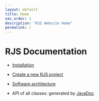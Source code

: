 ```yaml
---
layout: default
title: Home
nav_order: 1
description: "RJS Website Home"
permalink: /
---
```


# RJS Documentation

- [Installation](/howto/)

- [Create a new RJS project](/create/)

- [Software architecture](/archi/)

- API of all classes: generated by [JavaDoc](/apidocs/index_api.html)


